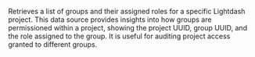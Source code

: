 Retrieves a list of groups and their assigned roles for a specific Lightdash project. This data source provides insights into how groups are permissioned within a project, showing the project UUID, group UUID, and the role assigned to the group. It is useful for auditing project access granted to different groups.
